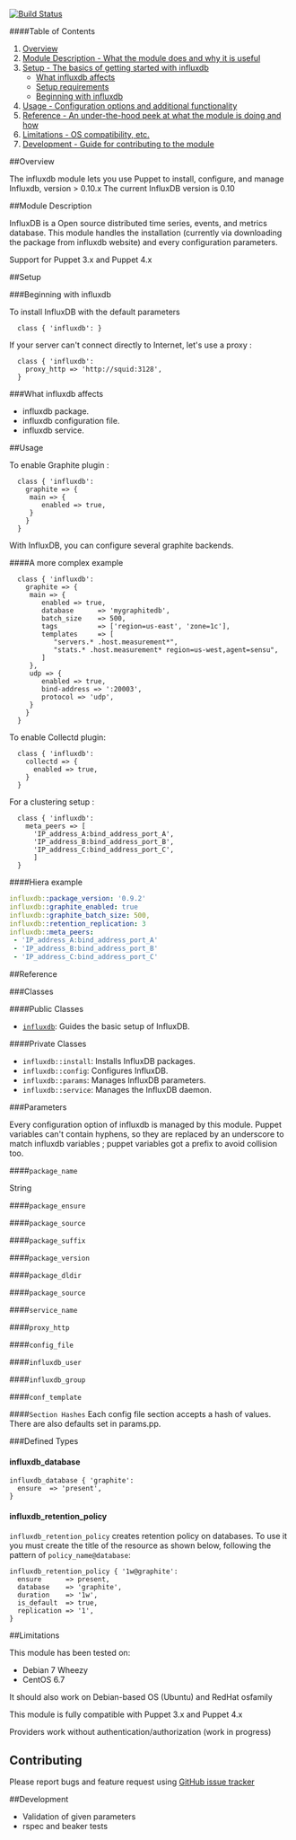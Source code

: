 [![Build Status](https://travis-ci.org/olivierHa/puppet-influxdb.svg)](https://travis-ci.org/olivierHa/puppet-influxdb)

####Table of Contents

1. [Overview](#overview)
2. [Module Description - What the module does and why it is useful](#module-description)
3. [Setup - The basics of getting started with influxdb](#setup)
    * [What influxdb affects](#what-influxdb-affects)
    * [Setup requirements](#setup-requirements)
    * [Beginning with influxdb](#beginning-with-influxdb)
4. [Usage - Configuration options and additional functionality](#usage)
5. [Reference - An under-the-hood peek at what the module is doing and how](#reference)
5. [Limitations - OS compatibility, etc.](#limitations)
6. [Development - Guide for contributing to the module](#development)

##Overview

The influxdb module lets you use Puppet to install, configure, and manage Influxdb, version > 0.10.x
The current InfluxDB version is 0.10

##Module Description

InfluxDB is a Open source distributed time series, events, and metrics database. 
This module handles the installation (currently via downloading the package from influxdb website) and every configuration parameters.

Support for Puppet 3.x and Puppet 4.x

##Setup

###Beginning with influxdb

To install InfluxDB with the default parameters

~~~puppet
  class { 'influxdb': }
~~~

If your server can't connect directly to Internet, let's use a proxy :

~~~puppet
  class { 'influxdb': 
    proxy_http => 'http://squid:3128',
  }
~~~

###What influxdb affects

* influxdb package.
* influxdb configuration file.
* influxdb service.

##Usage

To enable Graphite plugin : 

~~~puppet
  class { 'influxdb': 
    graphite => {
     main => {
        enabled => true,
     }
    }
  }
~~~

With InfluxDB, you can configure several graphite backends.

####A more complex example

~~~puppet
  class { 'influxdb': 
    graphite => {
     main => {
        enabled => true,
        database      => 'mygraphitedb',
        batch_size    => 500,
        tags          => ['region=us-east', 'zone=1c'],
        templates     => [
           "servers.* .host.measurement*",
           "stats.* .host.measurement* region=us-west,agent=sensu",
        ]
     },
     udp => {
        enabled => true,
        bind-address => ':20003',
        protocol => 'udp',
     }
    }
  }
~~~

To enable Collectd plugin:

~~~puppet
  class { 'influxdb': 
    collectd => {  
      enabled => true,
    }
  }
~~~

For a clustering setup : 

~~~puppet
  class { 'influxdb': 
    meta_peers => [
      'IP_address_A:bind_address_port_A',
      'IP_address_B:bind_address_port_B',
      'IP_address_C:bind_address_port_C',
      ]
  }
~~~

####Hiera example

```yaml
influxdb::package_version: '0.9.2'
influxdb::graphite_enabled: true
influxdb::graphite_batch_size: 500,
influxdb::retention_replication: 3
influxdb::meta_peers:
 - 'IP_address_A:bind_address_port_A'
 - 'IP_address_B:bind_address_port_B'
 - 'IP_address_C:bind_address_port_C'
```

##Reference

###Classes

####Public Classes

* [`influxdb`](#class-influxdb): Guides the basic setup of InfluxDB.

####Private Classes

* `influxdb::install`: Installs InfluxDB packages.
* `influxdb::config`: Configures InfluxDB.
* `influxdb::params`: Manages InfluxDB parameters.
* `influxdb::service`: Manages the InfluxDB daemon.

###Parameters

Every configuration option of influxdb is managed by this module. 
Puppet variables can't contain hyphens, so they are replaced by an underscore to match influxdb variables ; puppet variables got a prefix to avoid collision too.

####`package_name`

String

####`package_ensure`

####`package_source`

####`package_suffix`

####`package_version`

####`package_dldir`

####`package_source`

####`service_name`

####`proxy_http`

####`config_file`

####`influxdb_user`

####`influxdb_group`

####`conf_template`

####`Section Hashes`
Each config file section accepts a hash of values.  There are also defaults set in params.pp.

###Defined Types

#### influxdb_database

~~~
influxdb_database { 'graphite':
  ensure  => 'present',
}
~~~

#### influxdb_retention_policy

`influxdb_retention_policy` creates retention policy on databases. 
To use it you must create the title of the resource as shown below,
following the pattern of `policy_name@database`:

~~~
influxdb_retention_policy { '1w@graphite':
  ensure      => present,
  database    => 'graphite',
  duration    => '1w',
  is_default  => true,
  replication => '1',
}
~~~

##Limitations

This module has been tested on:

 - Debian 7 Wheezy
 - CentOS 6.7

It should also work on Debian-based OS (Ubuntu) and RedHat osfamily

This module is fully compatible with Puppet 3.x and Puppet 4.x

Providers work without authentication/authorization (work in progress)

## Contributing

Please report bugs and feature request using [GitHub issue
tracker](https://github.com/olivierHa/puppet-influxdb/issues)

##Development

 - Validation of given parameters
 - rspec and beaker tests
